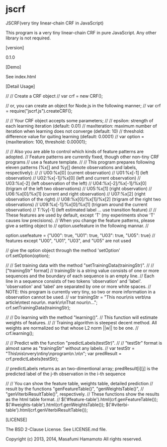 jscrf
=====

JSCRF(very tiny linear-chain CRF in JavaScript)

This program is a very tiny linear-chain CRF in pure JavaScript.
Any other library is not required.

[version] 

0.1.0

[Demo]

See index.html

[Detail Usage]

//
// Create a CRF object 
//
var crf = new CRF(); 

// or, you can create an object for Node.js in the following manner;
// var crf = require("jscrf.js").createCRF();

//
// Your CRF object accepts some parameters;
// 
// epsilon: strength of each learning iteration (default: 0.01)
// maxIteration: maximum number of iteration when learning does not converge (default: 10)
// threshold: difference value for quiting learning (default: 0.0001)
//
var option = {maxIteration: 100, threshold: 0.00001};

//
// Also you are able to control which kinds of feature patterns are adopted.
// Feature patterns are currently fixed, though other non-tiny CRF programs
// use a feature template.
//
// This program prepares following eleven patterns (%x[] and %y[] denote observations and labels, respectively): 
//
// U00:%x[0] (current observation)
// U01:%x[-1] (left observation)
// U02:%x[-1]/%x[0] (left and current observation)
// U03:%x[-2] (left observation of the left)
// U04:%x[-2]/%x[-1]/%x[0] (trigram of the left two observations)
// U05:%x[1] (right observation)
// U06:%x[0]/%x[1] (current and right observation)
// U07:%x[2] (right observation of the right)
// U08:%x[0]/%x[1]/%x[2] (trigram of the right two observations)
// U09:%x[-1]/%x[0]/%x[1] (trigram around the current observation)
// T:%y[-1] (left estimated label ... use transition feature) 
//
// These features are used by default, except 'T' (my experiments show 'T' causes low precisions).
// When you change the feature patterns, please give a setting object to
// option.usefeature in the following mannar.
//

option.usefeature = {"U00": true, "U01": true, "U03": true, "U05": true} // features except "U00", "U01", "U03", and "U05" are not used

// give the option object through the method 'setOption'
crf.setOption(option);

//
// Set training data with the method "setTrainingData(trainingStr)".
//
// ["trainingStr" format]
//  trainingStr is a string value consists of one or more sequences and the boundary of each sequence is an empty line.
//  Each line in a sequence consists of two tokens 'observation' and 'label'.  'observation' and 'label' are separated by one or more white spaces.
//  NOTE: this program is currently very tiny, so two or more information in a observation cannot be used.
// 
var trainingStr = "This noun\nis verb\na article\ntest noun\n. mark\n\nThat noun\n...";
crf.setTrainingData(trainingStr); 

//
// Do learning with the method "learning()".
// This function will estimate weights of features.
//
// Training algorithm is steepest decent method. All weights are normalized so that whose L2 norm ||w|| to be one.
//
crf.learning();

//
// Predict with the function "predictLabels(testStr)".
//
// "testStr" format is almost same as "trainingStr" without any labels.
//
var testStr = "This\nis\nvery\ntiny\nprogram\n.\n\n";
var predResult = crf.predictLabels(testStr);

// predictLabels returns as an two-dimentional array; predResult[i][j] is the predicted label of the j-th observation in the i-th sequence

//
// You can show the feature table, weights table, detailed prediction 
// result by the functions "genFeatureTable()", "genWeightsTable()", 
// "genViterbiResultTable()", respectively.
// These functions show the results as the html table format. 
//
$('#feature-table').html(crf.genFeatureTable());
$('#weights-table').html(crf.genWeightsTable());
$('#viterbi-table').html(crf.genViterbiResultTable());

[LICENSE]

The BSD 2-Clause License. See LICENSE.md file.


Copyright (c) 2013, 2014, Masafumi Hamamoto
All rights reserved.
